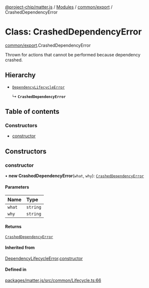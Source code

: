 [@project-chip/matter.js](../README.md) / [Modules](../modules.md) / [common/export](../modules/common_export.md) / CrashedDependencyError

# Class: CrashedDependencyError

[common/export](../modules/common_export.md).CrashedDependencyError

Thrown for actions that cannot be performed because dependency crashed.

## Hierarchy

- [`DependencyLifecycleError`](common_export.DependencyLifecycleError.md)

  ↳ **`CrashedDependencyError`**

## Table of contents

### Constructors

- [constructor](common_export.CrashedDependencyError.md#constructor)

## Constructors

### constructor

• **new CrashedDependencyError**(`what`, `why`): [`CrashedDependencyError`](common_export.CrashedDependencyError.md)

#### Parameters

| Name | Type |
| :------ | :------ |
| `what` | `string` |
| `why` | `string` |

#### Returns

[`CrashedDependencyError`](common_export.CrashedDependencyError.md)

#### Inherited from

[DependencyLifecycleError](common_export.DependencyLifecycleError.md).[constructor](common_export.DependencyLifecycleError.md#constructor)

#### Defined in

[packages/matter.js/src/common/Lifecycle.ts:66](https://github.com/project-chip/matter.js/blob/6d3b6a5d957d88a9231d6ecab4bb41f8133112be/packages/matter.js/src/common/Lifecycle.ts#L66)
